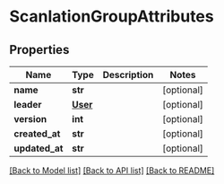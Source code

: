 # ScanlationGroupAttributes

## Properties
Name | Type | Description | Notes
------------ | ------------- | ------------- | -------------
**name** | **str** |  | [optional] 
**leader** | [**User**](User.md) |  | [optional] 
**version** | **int** |  | [optional] 
**created_at** | **str** |  | [optional] 
**updated_at** | **str** |  | [optional] 

[[Back to Model list]](../README.md#documentation-for-models) [[Back to API list]](../README.md#documentation-for-api-endpoints) [[Back to README]](../README.md)

